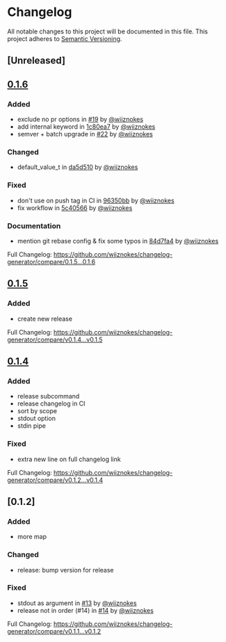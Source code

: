 # Changelog

All notable changes to this project will be documented in this file.
This project adheres to [Semantic Versioning](https://semver.org/spec/v2.0.0.html).

## [Unreleased]

## [0.1.6](https://github.com/wiiznokes/changelog-generator/releases/tag/0.1.6)

### Added

- exclude no pr options in [#19](https://github.com/wiiznokes/changelog-generator/pull/19) by [@wiiznokes](https://github.com/wiiznokes)
- add internal keyword in [1c80ea7](https://github.com/wiiznokes/changelog-generator/commit/1c80ea700771dddc01a7ae07dcd78d93af9343a1) by [@wiiznokes](https://github.com/wiiznokes)
- semver + batch upgrade in [#22](https://github.com/wiiznokes/changelog-generator/pull/22) by [@wiiznokes](https://github.com/wiiznokes)

### Changed

- default_value_t in [da5d510](https://github.com/wiiznokes/changelog-generator/commit/da5d510410df619b8b19116c076ab080876ab7f7) by [@wiiznokes](https://github.com/wiiznokes)

### Fixed

- don't use on push tag in CI in [96350bb](https://github.com/wiiznokes/changelog-generator/commit/96350bb5b8e9a82ce369172269063846ab97f43c) by [@wiiznokes](https://github.com/wiiznokes)
- fix workflow in [5c40566](https://github.com/wiiznokes/changelog-generator/commit/5c405660ac1d2caf88aba9c48b9a93951781c763) by [@wiiznokes](https://github.com/wiiznokes)

### Documentation

- mention git rebase config & fix some typos in [84d7fa4](https://github.com/wiiznokes/changelog-generator/commit/84d7fa44178cd405935698ed46fed938e80da603) by [@wiiznokes](https://github.com/wiiznokes)

Full Changelog: https://github.com/wiiznokes/changelog-generator/compare/0.1.5...0.1.6

## [0.1.5](https://github.com/wiiznokes/changelog-generator/releases/tag/v0.1.5)

### Added

- create new release

Full Changelog: https://github.com/wiiznokes/changelog-generator/compare/v0.1.4...v0.1.5

## [0.1.4](https://github.com/wiiznokes/changelog-generator/releases/tag/v0.1.4)

### Added

- release subcommand
- release changelog in CI
- sort by scope
- stdout option
- stdin pipe

### Fixed

- extra new line on full changelog link

Full Changelog: https://github.com/wiiznokes/changelog-generator/compare/v0.1.2...v0.1.4

## [0.1.2]

### Added

- more map

### Changed

- release: bump version for release

### Fixed

- stdout as argument in [#13](https://github.com/wiiznokes/changelog-generator/pull/13) by [@wiiznokes](https://github.com/wiiznokes)
- release not in order (#14) in [#14](https://github.com/wiiznokes/changelog-generator/pull/14) by [@wiiznokes](https://github.com/wiiznokes)

Full Changelog: https://github.com/wiiznokes/changelog-generator/compare/v0.1.1...v0.1.2
